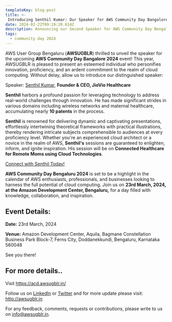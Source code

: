 ```yaml
---
templateKey: blog-post
title: >-
 Introducing Senthil Kumar: Our Speaker for AWS Community Day Bangalore 2024!
date: 2024-02-22T09:19:20.614Z
description: Announcing our Second Speaker for AWS Community Day Bengaluru 2024.
tags:
  - community day 2024
---
```


AWS User Group Bengaluru (**AWSUGBLR**) thrilled to unveil the speaker for the upcoming **AWS Community Day Bangalore 2024** event! This year, AWSUGBLR is pleased to present an esteemed individual who personifies innovation, proficiency, and an ardent commitment to the realm of cloud computing. Without delay, allow us to introduce our distinguished speaker:

Speaker: [Senthil Kumar](https://linkedin.com/in/senthilkumar-murugesan/), **Founder & CEO, JioVio Healthcare**

**Senthil** harbors a profound passion for leveraging technology to address real-world challenges through innovation. He has made significant strides in various domains including wireless networks and maternal healthcare, accumulating nearly **10 patents** in the process.

**Senthil** is renowned for delivering dynamic and captivating presentations, effortlessly intertwining theoretical frameworks with practical illustrations, thereby rendering intricate subjects comprehensible to audiences at every proficiency level. Whether you're an experienced cloud architect or a novice in the realm of AWS, **Senthil's** sessions are guaranteed to enlighten, inform, and ignite inspiration. His session will be on **Connected Healthcare for Remote Moms using Cloud Technologies**.

[Connect with Senthil Today!](https://linkedin.com/in/senthilkumar-murugesan/)

**AWS Community Day Bengaluru 2024** is set to be a highlight in the calendar of AWS enthusiasts, professionals, and businesses looking to harness the full potential of cloud computing. Join us on **23rd March, 2024, at the Amazon Development Center, Bengaluru,** for a day filled with knowledge, collaboration, and inspiration.

## Event Details:

**Date:** 23rd March, 2024

**Venue:** Amazon Development Center, Aquila, Bagmane Constellation Business Park Block-7, Ferns City, Doddanekkundi, Bengaluru, Karnataka 560048

See you there!

## For more details..

Visit  <https://acd.awsugblr.in/>

Follow us on [LinkedIn](https://www.linkedin.com/in/awsugblr/) or [Twitter](https://twitter.com/awsugblr) and for more update please visit: <http://awsugblr.in>

For any feedback, comments, requests or contributions, please write to us on [info@awsugblr.in](<mailto: info@awsugblr.in>).
